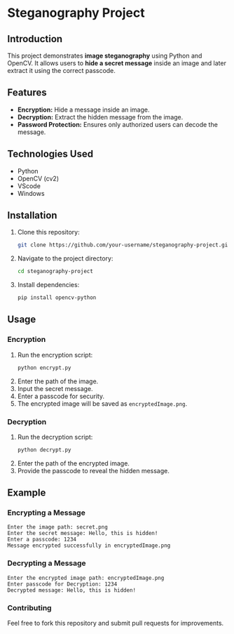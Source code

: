 # Steganography Project

## Introduction

This project demonstrates **image steganography** using Python and OpenCV. It allows users to **hide a secret message** inside an image and later extract it using the correct passcode.

## Features

- **Encryption:** Hide a message inside an image.
- **Decryption:** Extract the hidden message from the image.
- **Password Protection:** Ensures only authorized users can decode the message.

## Technologies Used

- Python
- OpenCV (cv2)
- VScode
- Windows
  
## Installation

1. Clone this repository:
   ```bash
   git clone https://github.com/your-username/steganography-project.git
   ```
2. Navigate to the project directory:
   ```bash
   cd steganography-project
   ```
3. Install dependencies:
   ```bash
   pip install opencv-python
   ```

## Usage

### Encryption

1. Run the encryption script:
   ```bash
   python encrypt.py
   ```
2. Enter the path of the image.
3. Input the secret message.
4. Enter a passcode for security.
5. The encrypted image will be saved as `encryptedImage.png`.

### Decryption

1. Run the decryption script:
   ```bash
   python decrypt.py
   ```
2. Enter the path of the encrypted image.
3. Provide the passcode to reveal the hidden message.

## Example

### Encrypting a Message

```
Enter the image path: secret.png
Enter the secret message: Hello, this is hidden!
Enter a passcode: 1234
Message encrypted successfully in encryptedImage.png
```

### Decrypting a Message

```
Enter the encrypted image path: encryptedImage.png
Enter passcode for Decryption: 1234
Decrypted message: Hello, this is hidden!
```

### Contributing

Feel free to fork this repository and submit pull requests for improvements.

